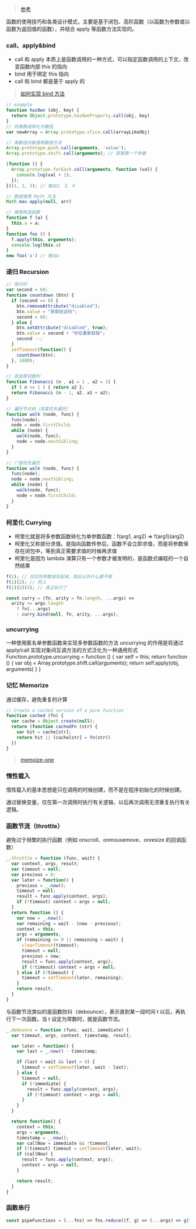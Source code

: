 > [参考](https://juejin.im/post/59eff1fb6fb9a044ff30a942)

函数的使用技巧和各类设计模式，主要是基于闭包、高阶函数（以函数为参数或以函数为返回值的函数），并结合 apply 等函数方法实现的。

### call、apply&bind
- call 和 apply 本质上是函数调用的一种方式，可以指定函数调用的上下文，改变函数内部 this 的指向
- bind 用于绑定 this 指向
- call 和 bind 都是基于 apply 的

> [如何实现 bind 方法](https://zhuanlan.zhihu.com/p/25379434)

```js
// example
function hasOwn (obj, key) {
  return Object.prototype.hasOwnProperty.call(obj, key)
}
// 将类数组转化为数组
var newArray = Array.prototype.slice.call(arrayLikeObj)

// 类数组对象借用数组方法
Array.prototype.push.call(arguments, 'value');
Array.prototype.shift.call(arguments); // 获取第一个参数

(function () {
  Array.prototype.forEach.call(arguments, function (val) {
    console.log(val + 1);
  });
})(1, 2, 3); // 输出2, 3, 4

// 数组借用 Math 方法
Math.max.apply(null, arr)

// 借用构造函数
function f (a) {
  this.a = a;
}
function foo () {
  f.apply(this, arguments);
  console.log(this.a)
}
new foo('a') // 输出a
```


### 递归 Recursion

```js
// 倒计时
var second = 60;
function countdown (btn) {
  if (second == 0) { 
    btn.removeAttribute("disabled");
    btn.value = "获取验证码"; 
    second = 60; 
  } else { 
    btn.setAttribute("disabled", true); 
    btn.value = second + "秒后重新获取"; 
    second --; 
  } 
  setTimeout(function() { 
    countdown(btn);
  }, 1000);
}

// 菲波那切数列
function Fibonacci (n , a1 = 1 , a2 = 1) {
  if ( n <= 1 ) { return a2 };
  return Fibonacci (n - 1, a2, a1 + a2);
}

// 遍历节点树（深度优先遍历）
function walk (node, func) {
  func(node);
  node = node.firstChild;
  while (node) {
    walk(node, func);
    node = node.nextSibling;
  }
}

// 广度优先遍历
function walk (node, func) {
  func(node);
  node = node.nextSibling;
  while (node) {
    walk(node, func);
    node = node.firstChild;
  }
}
```


### 柯里化 Currying

- 柯里化就是将多参数函数转化为单参数函数：f(arg1, arg2) => f(arg1)(arg2)
- 柯里化又称部分求值。是指向函数传参后，函数不会立即求值，而是将参数保存在闭包中，等到真正需要求值的时候再求值
- 柯里化是因为 lambda 演算只有一个参数才被发明的，是函数式编程的一个自然结果

```js
f(1); // 仅仅将参数保存起来，除此以外什么都不做
f(1)(2); // 同上
f(1)(2)(3); // 真正执行了

const curry = (fn, arity = fn.length, ...args) =>
  arity <= args.length
    ? fn(...args)
    : curry.bind(null, fn, arity, ...args);
```


### uncurrying

一种使用匿名单参数函数来实现多参数函数的方法
uncurrying 的作用是将通过 apply/call 实现对象间互调方法的方式泛化为一种通用形式
Function.prototype.uncurrying = function () {
  var self = this;
  return function () {
  var obj = Array.prototype.shift.call(arguments);
    return self.apply(obj, arguments)
  }
}


### 记忆 Memorize

通过缓存，避免重复的计算

```js
// Create a cached version of a pure function
function cached (fn) {
  var cache = Object.create(null);
  return (function cachedFn (str) {
    var hit = cache[str];
    return hit || (cache[str] = fn(str))
  })
}
```

> [memoize-one](https://github.com/alexreardon/memoize-one)


### 惰性载入

惰性载入的基本思想是只在调用的时候创建，而不是在程序初始化的时候创建。

通过替换变量，仅在第一次调用时执行有关逻辑，以后再次调用无须重复执行有关逻辑。


### 函数节流（throttle）

避免过于频繁的执行函数（例如 onscroll、onmousemove、onresize 的回调函数）

```js
_.throttle = function (func, wait) {
  var context, args, result;
  var timeout = null;
  var previous = 0;
  var later = function() {
    previous = _.now();
    timeout = null;
    result = func.apply(context, args);
    if (!timeout) context = args = null;
  }
  return function () {
    var now = _.now();
    var remaining = wait - (now - previous);
    context = this;
    args = arguments;
    if (remaining <= 0 || remaining > wait) {
      clearTimeout(timeout);
      timeout = null;
      previous = now;
      result = func.apply(context, args);
      if (!timeout) context = args = null;
    } else if (!timeout) {
      timeout = setTimeout(later, remaining);
    }
    return result;
  }
}
```
  
与函数节流类似的是函数防抖（debounce），表示直到某一段时间 t 以后，再执行下一次函数。当 t 设定为常数时，就是函数节流。

```js
_.debounce = function (func, wait, immediate) {
  var timeout, args, context, timestamp, result;

  var later = function() {
    var last = _.now() - timestamp;

    if (last < wait && last > 0) {
      timeout = setTimeout(later, wait - last);
    } else {
      timeout = null;
      if (!immediate) {
        result = func.apply(context, args);
        if (!timeout) context = args = null;
      }
    }
  }

  return function() {
    context = this;
    args = arguments;
    timestamp = _.now();
    var callNow = immediate && !timeout;
    if (!timeout) timeout = setTimeout(later, wait);
    if (callNow) {
      result = func.apply(context, args);
      context = args = null;
    }

    return result;
  }
}
```


### 函数串行

```js
const pipeFunctions = (...fns) => fns.reduce((f, g) => (...args) => g(f(...args)));
```